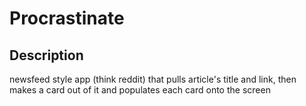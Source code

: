 # Procrastinate

## Description
newsfeed style app (think reddit) that pulls article's title and link, then makes a card out of it and populates each card onto the screen
